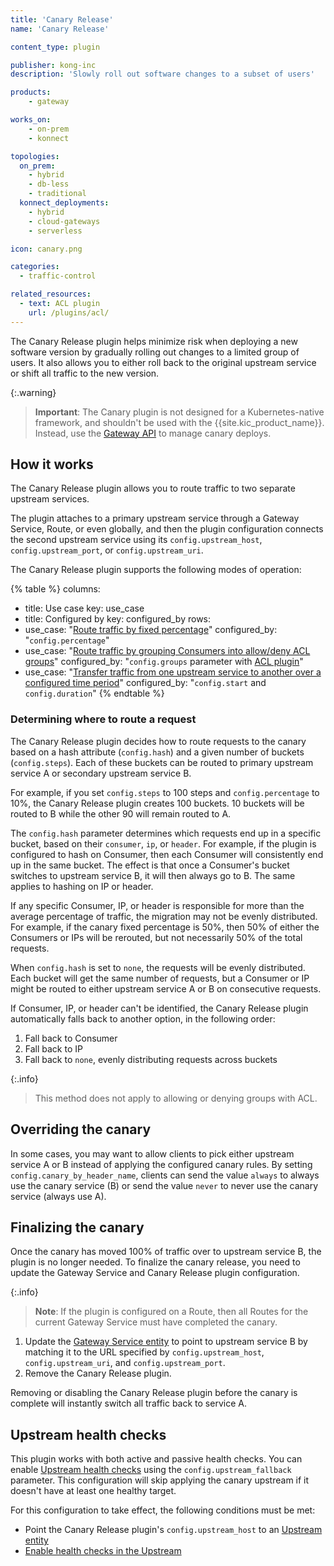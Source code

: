 ```yaml
---
title: 'Canary Release'
name: 'Canary Release'

content_type: plugin

publisher: kong-inc
description: 'Slowly roll out software changes to a subset of users'

products:
    - gateway

works_on:
    - on-prem
    - konnect

topologies:
  on_prem:
    - hybrid
    - db-less
    - traditional
  konnect_deployments:
    - hybrid
    - cloud-gateways
    - serverless

icon: canary.png

categories:
  - traffic-control

related_resources:
  - text: ACL plugin
    url: /plugins/acl/
---
```


The Canary Release plugin helps minimize risk when deploying a new software version by gradually rolling out changes to a limited group of users. 
It also allows you to either roll back to the original upstream service or shift all traffic to the new version.

{:.warning}
> **Important**: The Canary plugin is not designed for a Kubernetes-native framework, and shouldn't be used with the {{site.kic_product_name}}. 
Instead, use the [Gateway API](/kubernetes-ingress-controller/gateway-api/) to manage canary deploys.

## How it works

The Canary Release plugin allows you to route traffic to two separate upstream services.

The plugin attaches to a primary upstream service through a Gateway Service, Route, or even globally,
and then the plugin configuration connects the second upstream service using its `config.upstream_host`, `config.upstream_port`, or `config.upstream_uri`.

The Canary Release plugin supports the following modes of operation:

<!--vale off-->
{% table %}
columns:
  - title: Use case
    key: use_case
  - title: Configured by
    key: configured_by
rows:
  - use_case: "[Route traffic by fixed percentage](/plugins/canary/examples/route-by-fixed-percentage/)"
    configured_by: "`config.percentage`"
  - use_case: "[Route traffic by grouping Consumers into allow/deny ACL groups](/plugins/canary/examples/route-by-acl-group/)"
    configured_by: "`config.groups` parameter with [ACL plugin](/plugins/acl/)"
  - use_case: "[Transfer traffic from one upstream service to another over a configured time period](/plugins/canary/examples/transfer-traffic-over-time/)"
    configured_by: "`config.start` and `config.duration`"
{% endtable %}
<!--vale on-->

### Determining where to route a request

The Canary Release plugin decides how to route requests to the canary based on a hash attribute (`config.hash`) and a given number of buckets (`config.steps`).
Each of these buckets can be routed to primary upstream service A or secondary upstream service B.

For example, if you set `config.steps` to 100 steps and `config.percentage` to 10%, the Canary Release plugin creates 100 buckets.
10 buckets will be routed to B while the other 90 will remain routed to A.

The `config.hash` parameter determines which requests end up in a specific bucket, based on their `consumer`, `ip`, or `header`.
For example, if the plugin is configured to hash on Consumer, then each Consumer will consistently end up in the same bucket. 
The effect is that once a Consumer's bucket switches to upstream service B, it will then always go to B. 
The same applies to hashing on IP or header.

If any specific Consumer, IP, or header is responsible for more than the average percentage of traffic, the migration may not be evenly distributed. 
For example, if the canary fixed percentage is 50%, then 50% of either the Consumers or IPs will be rerouted, but not necessarily 50% of the total requests.

When `config.hash` is set to `none`, the requests will be evenly distributed. 
Each bucket will get the same number of requests, but a Consumer or IP might be routed to either upstream service A or B on consecutive requests.

If Consumer, IP, or header can't be identified, the Canary Release plugin automatically falls back to another option, in the following order:
1. Fall back to Consumer
2. Fall back to IP
3. Fall back to `none`, evenly distributing requests across buckets

{:.info}
> This method does not apply to allowing or denying groups with ACL.

## Overriding the canary

In some cases, you may want to allow clients to pick either upstream service A or B instead of applying the configured canary rules. 
By setting `config.canary_by_header_name`, clients can send the value `always` to always use the canary service (B) or send the value `never` to never use the canary service (always use A).

## Finalizing the canary

Once the canary has moved 100% of traffic over to upstream service B, the plugin is no longer needed. 
To finalize the canary release, you need to update the Gateway Service and Canary Release plugin configuration.

{:.info}
> **Note**: If the plugin is configured on a Route, then all Routes for the current Gateway Service must have completed the canary.

1. Update the [Gateway Service entity](/gateway/entities/service/) to point to upstream service B by matching it to the URL
specified by `config.upstream_host`, `config.upstream_uri`, and `config.upstream_port`.
2. Remove the Canary Release plugin.

Removing or disabling the Canary Release plugin before the canary is complete will instantly switch all traffic back to service A.

## Upstream health checks

This plugin works with both active and passive health checks. 
You can enable [Upstream health checks](/gateway/traffic-control/health-checks-circuit-breakers/) using the `config.upstream_fallback` parameter.
This configuration will skip applying the canary upstream if it doesn't have at least one healthy target. 

For this configuration to take effect, the following conditions must be met:
* Point the Canary Release plugin's `config.upstream_host` to an [Upstream entity](/gateway/entities/upstream)
* [Enable health checks in the Upstream](/gateway/traffic-control/health-checks-circuit-breakers/)

